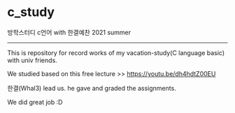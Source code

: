 # c_study
방학스터디 c언어 with 한결예찬
2021 summer 
***
This is repository for record works of my vacation-study(C language basic) with univ friends.

We studied based on this free lecture >> https://youtu.be/dh4hdtZ00EU 

한결(Whal3) lead us. he gave and graded the assignments. 

We did great job :D
